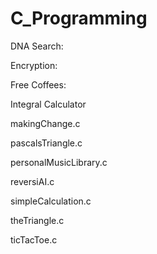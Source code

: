 # C_Programming

DNA Search: 

Encryption: 

Free Coffees: 

Integral Calculator

makingChange.c	

pascalsTriangle.c	

personalMusicLibrary.c

reversiAI.c	

simpleCalculation.c

theTriangle.c	

ticTacToe.c
